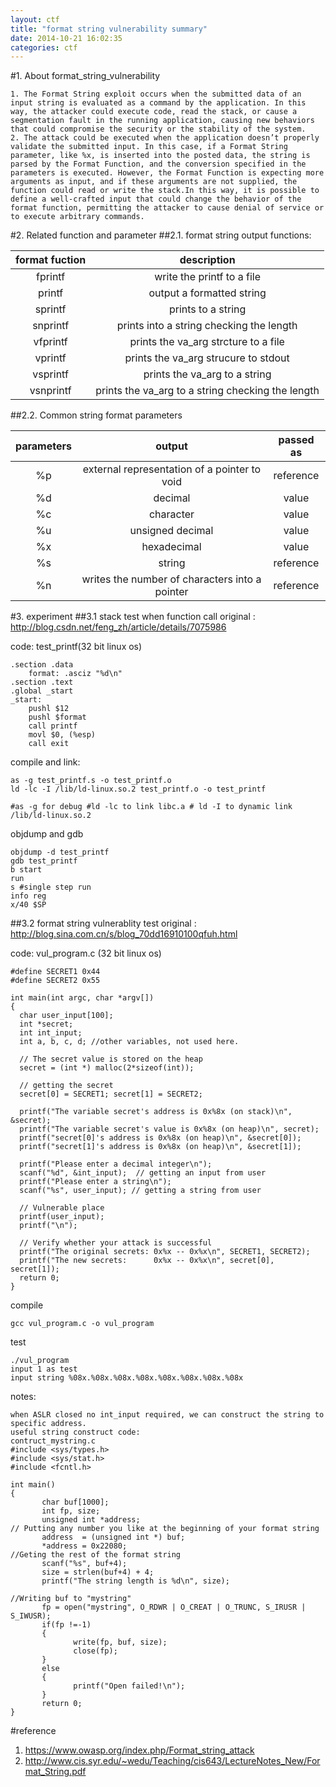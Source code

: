 ```yaml
---
layout: ctf
title: "format string vulnerability summary"
date: 2014-10-21 16:02:35
categories: ctf
---
```

#1. About format_string_vulnerability
	
	1. The Format String exploit occurs when the submitted data of an input string is evaluated as a command by the application. In this way, the attacker could execute code, read the stack, or cause a segmentation fault in the running application, causing new behaviors that could compromise the security or the stability of the system.
	2. The attack could be executed when the application doesn’t properly validate the submitted input. In this case, if a Format String parameter, like %x, is inserted into the posted data, the string is parsed by the Format Function, and the conversion specified in the parameters is executed. However, the Format Function is expecting more arguments as input, and if these arguments are not supplied, the function could read or write the stack.In this way, it is possible to define a well-crafted input that could change the behavior of the format function, permitting the attacker to cause denial of service or to execute arbitrary commands.
#2. Related function and parameter
##2.1. format string output functions:


format fuction | description
 :------------: | :--------------:
   fprintf       | write the printf to a file
   printf | output a formatted string
   sprintf | prints to a string
   snprintf | prints into a string checking the length
   vfprintf | prints the va_arg strcture to a file
   vprintf | prints the va_arg strucure to stdout
   vsprintf | prints the va_arg to a string
   vsnprintf | prints the va_arg to a string checking the length
   

##2.2. Common string format parameters

parameters | output | passed as
:---------: | :------:| :-----:
%p | external representation of a pointer to void | reference
%d | decimal | value
%c | character | value
%u | unsigned decimal | value
%x | hexadecimal | value
%s | string | reference
%n | writes the number of characters into a pointer | reference

#3. experiment
##3.1 stack test when function call
original : <http://blog.csdn.net/feng_zh/article/details/7075986>

code: test_printf(32 bit linux os)

	.section .data
        format: .asciz "%d\n"
	.section .text
	.global _start
	_start:
        pushl $12
        pushl $format
        call printf
        movl $0, (%esp)
        call exit
        
compile and link:

    as -g test_printf.s -o test_printf.o
    ld -lc -I /lib/ld-linux.so.2 test_printf.o -o test_printf
    
    #as -g for debug #ld -lc to link libc.a # ld -I to dynamic link /lib/ld-linux.so.2
    
objdump and gdb

	objdump -d test_printf 
	gdb test_printf
	b start
	run
	s #single step run
	info reg
	x/40 $SP
	
	
##3.2 format string vulnerablity test
original : <http://blog.sina.com.cn/s/blog_70dd16910100qfuh.html>

code: vul_program.c (32 bit linux os)

	#define SECRET1 0x44
	#define SECRET2 0x55
 
	int main(int argc, char *argv[])
	{
	  char user_input[100];
	  int *secret;
	  int int_input;
	  int a, b, c, d; //other variables, not used here.
	 
	  // The secret value is stored on the heap
	  secret = (int *) malloc(2*sizeof(int));
	 
	  // getting the secret
	  secret[0] = SECRET1; secret[1] = SECRET2;
	 
	  printf("The variable secret's address is 0x%8x (on stack)\n", &secret);
	  printf("The variable secret's value is 0x%8x (on heap)\n", secret);
	  printf("secret[0]'s address is 0x%8x (on heap)\n", &secret[0]);
	  printf("secret[1]'s address is 0x%8x (on heap)\n", &secret[1]);
	 
	  printf("Please enter a decimal integer\n");
	  scanf("%d", &int_input);  // getting an input from user
	  printf("Please enter a string\n");
	  scanf("%s", user_input); // getting a string from user
	 
	  // Vulnerable place
	  printf(user_input); 
	  printf("\n");
	 
	  // Verify whether your attack is successful
	  printf("The original secrets: 0x%x -- 0x%x\n", SECRET1, SECRET2);
	  printf("The new secrets:      0x%x -- 0x%x\n", secret[0], secret[1]);
	  return 0;
	}
	
compile

	gcc vul_program.c -o vul_program
	
test

	./vul_program
	input 1 as test
	input string %08x.%08x.%08x.%08x.%08x.%08x.%08x.%08x
	
notes:

	when ASLR closed no int_input required, we can construct the string to specific address.
	useful string construct code:
	contruct_mystring.c
	#include <sys/types.h>
	#include <sys/stat.h>
	#include <fcntl.h>
	 
	int main()
	{
	       char buf[1000];
	       int fp, size;
	       unsigned int *address;
	// Putting any number you like at the beginning of your format string
	       address  = (unsigned int *) buf;
	       *address = 0x22080;
	//Geting the rest of the format string
	       scanf("%s", buf+4);
	       size = strlen(buf+4) + 4;
	       printf("The string length is %d\n", size);
	 
	//Writing buf to "mystring"
	       fp = open("mystring", O_RDWR | O_CREAT | O_TRUNC, S_IRUSR | S_IWUSR);
	       if(fp !=-1)
	       {
	              write(fp, buf, size);
	              close(fp);
	       }
	       else
	       {
	              printf("Open failed!\n");
	       }
	       return 0;
	}

#reference
1. <https://www.owasp.org/index.php/Format_string_attack>
2. <http://www.cis.syr.edu/~wedu/Teaching/cis643/LectureNotes_New/Format_String.pdf>